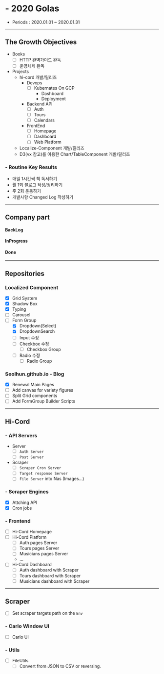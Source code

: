 # - 2020 Golas

- Periods : 2020.01.01 ~ 2020.01.31

---

## The Growth Objectives

- Books
  - [ ] HTTP 완벽가이드 완독
  - [ ] 운영체제 완독
- Projects
  - hi-cord 개발/릴리즈
    - Devops
      - [ ] Kubernates On GCP
        - Dashboard
        - Deployment
    - Backend API
      - [ ] Auth
      - [ ] Tours
      - [ ] Calendars
    - FrontEnd
      - [ ] Homepage
      - [ ] Dashboard
      - [ ] Web Platform
  - Localize-Component 개발/릴리즈
  - D3(vx 참고)를 이용한 Chart/TableComponent 개발/릴리즈

### - Routine Key Results

- 매일 1시간씩 책 독서하기
- 월 1회 블로그 작성/정리하기
- 주 2회 운동하기
- 개발사항 Changed Log 작성하기

---

## Company part

#### BackLog

#### InProgress

#### Done

---

## Repositories

### Localized Component

- [x] Grid System
- [x] Shadow Box
- [x] Typing
- [ ] Carousel
- [ ] Form Group
  - [x] Dropdown(Select)
  - [x] DropdownSearch
  - [ ] Input 수정
  - [ ] Checkbox 수정
    - [ ] Checkbox Group
  - [ ] Radio 수정
    - [ ] Radio Group

### Seolhun.github.io - Blog

- [x] Renewal Main Pages
- [ ] Add canvas for variety figures
- [ ] Split Grid components
- [ ] Add FormGroup Builder Scripts

---

## Hi-Cord

### - API Servers

- Server
  - [ ] `Auth Server`
  - [ ] `Post Server`
- Scraper
  - [ ] `Scraper Cron Server`
  - [ ] `Target response Server`
  - [ ] `File Server` into Nas (Images...)

### - Scraper Engines

- [x] Attching API
- [x] Cron jobs

### - Frontend

- [ ] Hi-Cord Homepage
- [ ] Hi-Cord Platform
  - [ ] Auth pages Server
  - [ ] Tours pages Server
  - [ ] Musicians pages Server
  - ...
- [ ] Hi-Cord Dashboard
  - [ ] Auth dashboard with Scraper
  - [ ] Tours dashboard with Scraper
  - [ ] Musicians dashboard with Scraper

---

## Scraper
- [ ] Set scraper targets path on the `Env`

### - Carlo Window UI
- [ ] Carlo UI

### - Utils

- [ ] FileUtils
  - [ ] Convert from JSON to CSV or reversing.
